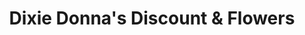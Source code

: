 ---
title: "Dixie Donna's Discount & Flowers"
url: /mccaysville/dixie-donnas-discount-and-flowers/
shop: florist
---